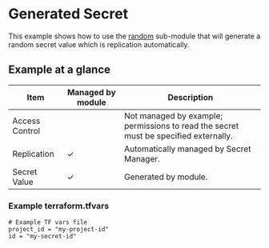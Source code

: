 # Generated Secret

This example shows how to use the [random](modules/random) sub-module that will
generate a random secret value which is replication automatically.

## Example at a glance

|Item|Managed by module|Description|
|----|-----------------|-----------|
|Access Control||Not managed by example; permissions to read the secret must be specified externally.|
|Replication|&check;|Automatically managed by Secret Manager.|
|Secret Value|&check;|Generated by module.|

<!-- spell-checker: disable -->
### Example terraform.tfvars

```properties
# Example TF vars file
project_id = "my-project-id"
id = "my-secret-id"
```
